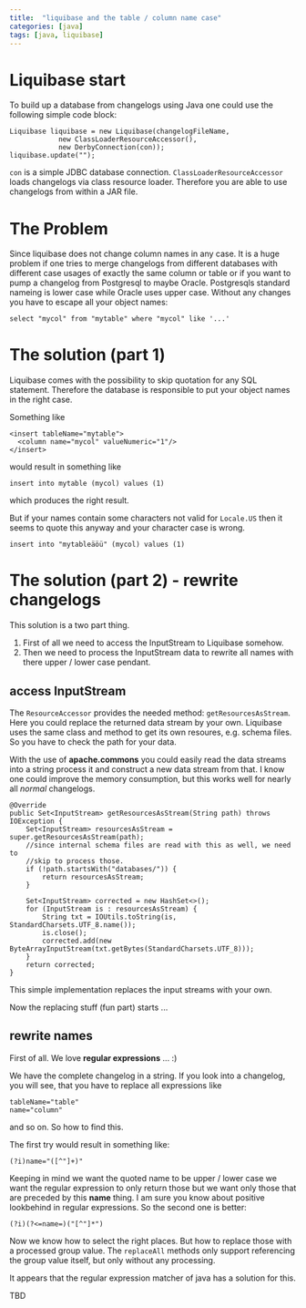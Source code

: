 ```yaml
---
title:  "liquibase and the table / column name case"
categories: [java]
tags: [java, liquibase]
---
```


# Liquibase start

To build up a database from changelogs using Java one could use the following simple code block:

    Liquibase liquibase = new Liquibase(changelogFileName,
                new ClassLoaderResourceAccessor(),
                new DerbyConnection(con));
    liquibase.update("");
    
`con` is a simple JDBC database connection. `ClassLoaderResourceAccessor` loads changelogs via class resource loader. 
Therefore you are able to use changelogs from within a JAR file.

# The Problem

Since liquibase does not change column names in any case.
It is a huge problem if one tries to merge changelogs from different databases with different case 
usages of exactly the same column or table or if you want to pump a changelog from Postgresql to
maybe Oracle. Postgresqls standard nameing is lower case while Oracle uses upper case. Without any
changes you have to escape all your object names:

    select "mycol" from "mytable" where "mycol" like '...'  
    
# The solution (part 1) 

Liquibase comes with the possibility to skip quotation for any SQL statement. Therefore the database 
is responsible to put your object names in the right case. 

Something like

    <insert tableName="mytable">
      <column name="mycol" valueNumeric="1"/>
    </insert>
    
would result in something like 

    insert into mytable (mycol) values (1)
    
which produces the right result. 

But if your names contain some characters not valid for `Locale.US` then it seems to quote this anyway 
and your character case is wrong.

    insert into "mytableäöü" (mycol) values (1)
    
# The solution (part 2) - rewrite changelogs 

This solution is a two part thing. 

1. First of all we need to access the InputStream to Liquibase somehow. 
2. Then we need to process the InputStream data to rewrite all names with there upper / lower case pendant.

## access InputStream
The `ResourceAccessor` provides the needed method: `getResourcesAsStream`. Here you could replace the returned 
data stream by your own. Liquibase uses the same class and method to get its own resoures, e.g. schema files.
So you have to check the path for your data. 

With the use of **apache.commons** you could easily read the data streams into a string process it and construct a new 
data stream from that. I know one could improve the memory consumption, but this works well for nearly all *normal* changelogs. 

    @Override
    public Set<InputStream> getResourcesAsStream(String path) throws IOException {
        Set<InputStream> resourcesAsStream = super.getResourcesAsStream(path);
        //since internal schema files are read with this as well, we need to 
        //skip to process those.
        if (!path.startsWith("databases/")) {
            return resourcesAsStream;
        }

        Set<InputStream> corrected = new HashSet<>();
        for (InputStream is : resourcesAsStream) {
            String txt = IOUtils.toString(is, StandardCharsets.UTF_8.name());
            is.close();
            corrected.add(new ByteArrayInputStream(txt.getBytes(StandardCharsets.UTF_8)));
        }
        return corrected;
    }

This simple implementation replaces the input streams with your own. 

Now the replacing stuff (fun part) starts ...

## rewrite names

First of all. We love **regular expressions** ... :) 

We have the complete changelog in a string. If you look into a changelog, you will see, that you have to replace 
all expressions like 

    tableName="table"
    name="column"
    
and so on. So how to find this. 

The first try would result in something like:

    (?i)name="([^"]+)"
    
Keeping in mind we want the quoted name to be upper / lower case we want the
regular expression to only return those but we want only those that are preceded by this **name** thing. I am
sure you know about positive lookbehind in regular expressions. So the second one is better:

    (?i)(?<=name=)("[^"]*")

Now we know how to select the right places. But how to replace those with a processed group value. The `replaceAll` methods only
support referencing the group value itself, but only without any processing. 

It appears that the regular expression matcher of java has a solution for this.

TBD
